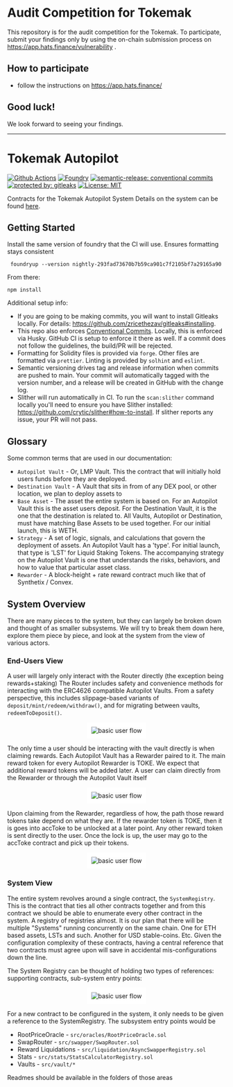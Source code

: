 # Audit Competition for Tokemak
This repository is for the audit competition for the Tokemak.
To participate, submit your findings only by using the on-chain submission process on https://app.hats.finance/vulnerability .
## How to participate
- follow the instructions on https://app.hats.finance/
## Good luck!
We look forward to seeing your findings.
* * *
# Tokemak Autopilot

[![Github Actions][gha-badge]][gha] [![Foundry][foundry-badge]][foundry] [![semantic-release: conventional commits][commits-badge]][commits] [![protected by: gitleaks][gitleaks-badge]][gitleaks] [![License: MIT][license-badge]][license]

[gha]: https://github.com/codenutt/foundry-template/actions
[gha-badge]: https://github.com/codenutt/foundry-template/actions/workflows/ci.yml/badge.svg
[foundry]: https://getfoundry.sh/
[foundry-badge]: https://img.shields.io/badge/Built%20with-Foundry-FFDB1C.svg
[commits]: https://github.com/semantic-release/semantic-release
[commits-badge]: https://img.shields.io/badge/semantic--release-conventialcommits-e10079?logo=semantic-release
[license]: https://opensource.org/licenses/MIT
[license-badge]: https://img.shields.io/badge/License-MIT-blue.svg
[gitleaks-badge]: https://img.shields.io/badge/protected%20by-gitleaks-blue
[gitleaks]: https://gitleaks.io/

Contracts for the Tokemak Autopilot System
Details on the system can be found [here](https://medium.com/tokemak/tokemak-v2-introducing-lmps-autopilot-and-the-dao-liquidity-marketplace-86b8ec0656a).

## Getting Started

Install the same version of foundry that the CI will use. Ensures formatting stays consistent

```
 foundryup --version nightly-293fad73670b7b59ca901c7f2105bf7a29165a90
```

From there:

```
npm install
```

Additional setup info:

-   If you are going to be making commits, you will want to install Gitleaks locally. For details: https://github.com/zricethezav/gitleaks#installing.
-   This repo also enforces [Conventional Commits](https://www.conventionalcommits.org/). Locally, this is enforced via Husky. GitHub CI is setup to enforce it there as well.
    If a commit does not follow the guidelines, the build/PR will be rejected.
-   Formatting for Solidity files is provided via `forge`. Other files are formatted via `prettier`. Linting is provided by `solhint` and `eslint`.
-   Semantic versioning drives tag and release information when commits are pushed to main. Your commit will automatically tagged with the version number,
    and a release will be created in GitHub with the change log.
-   Slither will run automatically in CI. To run the `scan:slither` command locally you'll need to ensure you have Slither installed: https://github.com/crytic/slither#how-to-install. If slither reports any issue, your PR will not pass.

## Glossary

Some common terms that are used in our documentation:

-   `Autopilot Vault` - Or, LMP Vault. This the contract that will initially hold users funds before they are deployed.
-   `Destination Vault` - A Vault that sits in from of any DEX pool, or other location, we plan to deploy assets to
-   `Base Asset` - The asset the entire system is based on. For an Autopilot Vault this is the asset users deposit. For the Destination Vault, it is the one that the destination is related to. All Vaults, Autopilot or Destination, must have matching Base Assets to be used together. For our initial launch, this is WETH.
-   `Strategy` - A set of logic, signals, and calculations that govern the deployment of assets. An Autopilot Vault has a 'type'. For initial launch, that type is 'LST' for Liquid Staking Tokens. The accompanying strategy on the Autopilot Vault is one that understands the risks, behaviors, and how to value that particular asset class.
-   `Rewarder` - A block-height + rate reward contract much like that of Synthetix / Convex.

## System Overview

There are many pieces to the system, but they can largely be broken down and thought of as smaller subsystems. We will try to break them down here, explore them piece by piece, and look at the system from the view of various actors.

### End-Users View

A user will largely only interact with the Router directly (the exception being rewards+staking) The Router includes safety and convenience methods for interacting with the ERC4626 compatible Autopilot Vaults. From a safety perspective, this includes slippage-based variants of `deposit/mint/redeem/withdraw()`, and for migrating between vaults, `redeemToDeposit()`.

<p align="center">
    <img style="border: 10px solid white" alt="basic user flow" src="./docs/images/root-user-view-1.svg">
</p>

The only time a user should be interacting with the vault directly is when claiming rewards. Each Autopilot Vault has a Rewarder paired to it. The main reward token for every Autopilot Rewarder is TOKE. We expect that additional reward tokens will be added later. A user can claim directly from the Rewarder or through the Autopilot Vault itself

<p align="center">
    <img style="border: 10px solid white" alt="basic user flow" src="./docs/images/root-user-view-2.svg">
</p>

Upon claiming from the Rewarder, regardless of how, the path those reward tokens take depend on what they are. If the rewarder token is TOKE, then it is goes into accToke to be unlocked at a later point. Any other reward token is sent directly to the user. Once the lock is up, the user may go to the accToke contract and pick up their tokens.

<p align="center">
    <img style="border: 10px solid white" alt="basic user flow" src="./docs/images/root-user-view-3.svg">
</p>

### System View

The entire system revolves around a single contract, the `SystemRegistry`. This is the contract that ties all other contracts together and from this contract we should be able to enumerate every other contract in the system. A registry of registries almost. It is our plan that there will be multiple "Systems" running concurrently on the same chain. One for ETH based assets, LSTs and such. Another for USD stable-coins. Etc. Given the configuration complexity of these contracts, having a central reference that two contracts must agree upon will save in accidental mis-configurations down the line.

The System Registry can be thought of holding two types of references: supporting contracts, sub-system entry points:

<p align="center">
    <img style="border: 10px solid white" alt="basic user flow" src="./docs/images/root-system-view-1.svg">
</p>

For a new contract to be configured in the system, it only needs to be given a reference to the SystemRegistry. The subsystem entry points would be

-   RootPriceOracle - `src/oracles/RootPriceOracle.sol`
-   SwapRouter - `src/swapper/SwapRouter.sol`
-   Reward Liquidations - `src/liquidation/AsyncSwapperRegistry.sol`
-   Stats - `src/stats/StatsCalculatorRegistry.sol`
-   Vaults - `src/vault/*`

Readmes should be available in the folders of those areas
